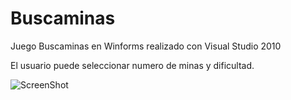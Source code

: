 # Buscaminas

Juego Buscaminas en Winforms realizado con Visual Studio 2010

El usuario puede seleccionar numero de minas y dificultad.

![ScreenShot](https://raw.github.com/luarca84/Buscaminas/master/Screenshot.jpg)
